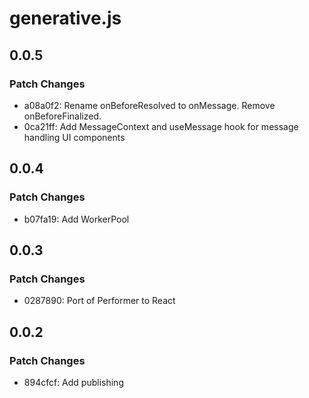 # generative.js

## 0.0.5

### Patch Changes

- a08a0f2: Rename onBeforeResolved to onMessage. Remove onBeforeFinalized.
- 0ca21ff: Add MessageContext and useMessage hook for message handling UI components

## 0.0.4

### Patch Changes

- b07fa19: Add WorkerPool

## 0.0.3

### Patch Changes

- 0287890: Port of Performer to React

## 0.0.2

### Patch Changes

- 894cfcf: Add publishing
